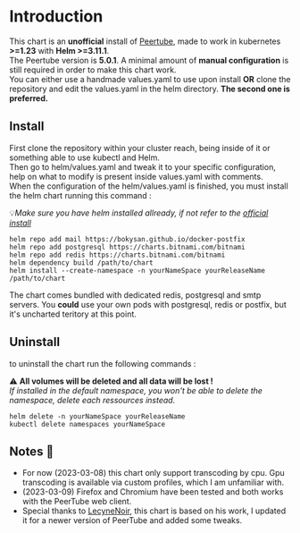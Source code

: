 # Introduction
This chart is an **unofficial** install of [Peertube](https://github.com/Chocobozzz/PeerTube), made to work in kubernetes **>=1.23** with **Helm >=3.11.1**.  
The Peertube version is **5.0.1**. A minimal amount of **manual configuration** is still required in order to make this chart work.   
You can either use a handmade values.yaml to use upon install **OR** clone the repository and edit the values.yaml in the helm directory. **The second one is preferred.**
## Install
First clone the repository within your cluster reach, being inside of it or something able to use kubectl and Helm.    
Then go to helm/values.yaml and tweak it to your specific configuration, help on what to modify is present inside values.yaml with comments.    
When the configuration of the helm/values.yaml is finished, you must install the helm chart running this command :

:bulb:*Make sure you have helm installed allready, if not refer to the [official install](https://helm.sh/docs/intro/install/)*

```
helm repo add mail https://bokysan.github.io/docker-postfix
helm repo add postgresql https://charts.bitnami.com/bitnami
helm repo add redis https://charts.bitnami.com/bitnami
helm dependency build /path/to/chart
helm install --create-namespace -n yourNameSpace yourReleaseName /path/to/chart
```

The chart comes bundled with dedicated redis, postgresql and smtp servers. You **could** use your own pods with postgresql, redis or postfix, but it's uncharted teritory at this point.
## Uninstall
to uninstall the chart run the following commands :

:warning: **All volumes will be deleted and all data will be lost !**   
*If installed in the default namespace, you won't be able to delete the namespace, delete each ressources instead.*

``` 
helm delete -n yourNameSpace yourReleaseName 
kubectl delete namespaces yourNameSpace
```
## Notes :memo:
 - For now (2023-03-08) this chart only support transcoding by cpu. Gpu transcoding is available via custom profiles, which I am unfamiliar with.    
 - (2023-03-09) Firefox and Chromium have been tested and both works with the PeerTube web client.   
 - Special thanks to [LecyneNoir](https://git.lecygnenoir.info/LecygneNoir), this chart is based on his work, I updated it for a newer version of PeerTube and added some tweaks.
